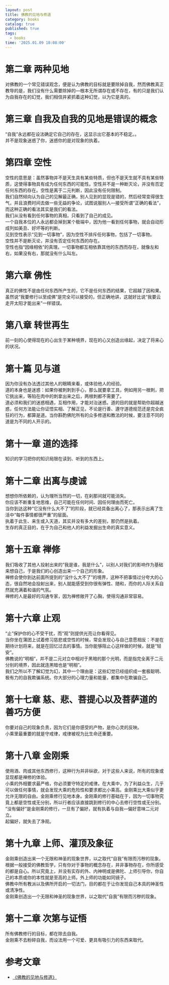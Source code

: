 ```yaml
---
layout: post
title: 佛教的见地与修道
category: books
catalog: true
published: true 
tags:
  - books
time: '2025.01.09 10:08:00'
---
```

# 第二章 两种见地
对佛教的一个常见错误观念，便是认为佛教的目标就是要除掉自我，然而佛教真正教导的是，我们没有什么需要除掉的—根本无所谓存在或不存在，有的只是我们认为自我存在的幻觉，我们相信并紧抓着这种幻觉，以为它是真的。

# 第三章 自我及自我的见地是错误的概念
“自我”永远都在设法确定它自己的存在，这显示出它基本的不稳定。。  
并不是现象迷惑了你，迷惑你的是对现象的执着。  

# 第四章 空性
空性的意思是：虽然事物并不是天生具有某些特质，但也不是天生就不具有某些特质，这使得事物具有成为任何东西的可能性。空性并不是一种断灭论，并没有否定任何东西的存在。空性是离于二元判断，因此没有任何限制。  
我们自然倾向认为自己的见解最正确，别人见到的显现是错的，然后经常变得很生气，并且浪费时间去做一些无益的争论，试图说服别人—接受所谓“正确的看法”，而这种正确的看法其实是我们的看法。  
我们从没有看到任何事物的真相，只看到了自己的成见。  
一个自我本位的人永远都会掉到某个极端中，因为他一看到任何事物，就会自动形成列如美丑、好坏等的判断。  
见到空性表示“见到一切事物”，因为空性不排斥任何事物，包括了一切事物。   
空性并不是断灭论，并没有否定任何东西的存在。  
空性也指“因缘相依”的真理。一切事物都互相依靠其他的东西而存在，就像左和右，如果没有右，那就没有什么叫左。  

# 第六章 佛性
真正的佛性不是由任何东西所产生的，它不是任何东西的结果，它超越了因和果。  
虽然说“我要修行以至成佛”是完全可以接受的，但正确地讲，这就好比说“我要云走开太阳才能出来”一样错误。  

# 第八章 转世再生
前一刻的心使得现在的心出生于某种境界，现在的心又创造出缘起，决定了将来心的状况。  

# 第十篇 见与道
因为你没有办法透过其他人的眼睛来看，或体验他人的经验。  
道的本身也是迷惑：如果你被刺刺到手心，那么就要拿工具，例如用另一根刺，把它挑出来，等陷在肉中的刺拿出来之后，两根刺都不需要了。  
道必须和我们的迷惑相遇，互相作用，才能对治迷惑。道的目的就是帮助你超越迷惑，任何方法能让你证悟实相、了解正见，不论是行善、遵守道德规范还是完全疯狂的行为，都算是道。当你斟酌佛陀所有的众多修道和教法的时候，要注意不同的道是为不同的人开示的。  

# 第十一章 道的选择
知识的学习把你的知识局限在读到、听到的东西上。  

# 第十二章 出离与虔诚
想想你所依赖的，认为理所当然的一切，在刹那间就可能消失。  
你应该不断重复地思维，自己可能在任何时间、因任何理由而死亡。  
当你到达这种“它没有什么大不了”的阶段，就已经具备出离心了，那表示出离了生活中“每件事情都很严重”的层面。  
执着于此生、来生或入天道，其实并没有多大的差别，那仍然是执着。  
生存的真正目的，在于为自己和他人的利益发掘出生命的真实意义。  

# 第十五章 禅修
我们吸收了其他人投射出来的“我是谁，我是什么”，以别人对我们的影响作为基础来想自己，于是我们的心创造出来一个自己的形象。  
禅修会使你到达前面所提到的“没什么大不了”的境界，这种不把事情过分夸大的心态，很自然地会投射出来，别人就能感受到你很有弹性、随和，而你的人际关系自然就充满着和谐的气氛。   
禅修的人是最好的沟通专家，因为禅修敞开了心胸，使得沟通非常容易。  

# 第十六章 止观
“止”保护你的心不受干扰，而“观”则提供光亮让你看得见。  
当你坐在蒲团上试着修习慈悲或空性的时候，常会发现心与自己意愿相反：不是在期待计划将来，就是在回忆过去的事情。当你能够阻止心这样做的时候，就是“轻安”。  
佛教说的“明相”，并不是二元对立中相对于黑暗的那个光明，而是指完全离于二元分别的境界，因此就连黑暗也是“明相”。  
我们之所以不了解幻觉为幻，其中一个理由是：这些幻觉已经组织成一套极聪明、极有力的自我欺骗系统。你大部分的心理力量和能量，都集中在欺骗自己。  

# 第十七章 慈、悲、菩提心以及菩萨道的善巧方便
你要对自己的现象负责，因为它们是你感受的产物，是你心灵的反映。  
小乘里最重要的就是守戒律，戒律被视为比生命还重要。  

# 第十八章 金刚乘
使用酒、肉或其他东西修行，这种行为并非纵欲，对于这些人来说，所有的现象或显现都是禅修的体验。  
小乘的外相要求最严格，你必须要守特定的戒律。在大乘中，为了利益众生，几乎可以做任何事情，就会发现大乘的危险性和要求都比小乘高。金刚乘比大乘似乎更允许无限的自由。金刚乘修行见地本身。金刚乘的修行基础在于，因为一切事物究竟上都是空性或无分别，所以行者应该直接跳到修行的中心去修行空性或无分别。  
“没有偏好”是金刚乘的修行，一旦有了偏好，就有执着与自我—偏好意味二元对立。  
起偏好，就失去了净观。  

# 第十九章 上师、灌顶及象征
金刚乘创造出来一个无限和神圣的现象世界，以之取代“自我”有限而污秽的现象。  
根据一般接受的佛教哲学，只有你对于事物的概念存在，并非事物存在，你所感受的都是自心。所以究竟上，并没有实存的外、内神明或是佛陀、上师引导你，你自己的本质或你的本性就是至高的上师。外上师的功能如同镜子。  
佛教中所有教派以及佛所开启的一切法门，目的都在于让你发现自己本具的神圣性或清净性。  
金刚乘创造出一个无限和神圣的现象世界，以之取代“自我”有限而污秽的现象。  

# 第十二章 次第与证悟
所有佛教修行的目标，都在除去自我。  
金刚乘不去粉碎自我，而设法用一个可爱、更具有吸引力的东西来取代。  

# 参考文章
- [《佛教的见地与修道》](https://book.douban.com/subject/26752324/)
